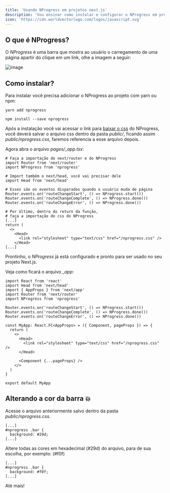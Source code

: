 ```yaml
---
title: 'Usando NProgress em projetos next.js'
description: 'Vou ensinar como instalar e configurar o NProgress em projetos next.js.'
icon: 'https://cdn.worldvectorlogo.com/logos/javascript.svg'
---
```


## O que é NProgress?

O _NProgress_ é uma barra que mostra ao usuário o carregamento de uma página apartir do clique em um link, olhe a imagem a seguir:

![image](https://api.devbsb.com.br/files/2b8efaeb9385822a5f7ed95535944ed8-nprogress.png)


## Como instalar?

Para instalar você precisa adicionar o NProgress ao projeto com yarn ou npm:

```
yarn add nprogress

npm install --save nprogress
```

Após a instalação você vai acessar o link para [baixar o css](https://unpkg.com/nprogress@0.2.0/nprogress.css) do NProgress,
você deverá salvar o arquivo css dentro da pasta _public/_, ficando assim _public/nprogress.css_, faremos referencia a esse arquivo depois.

Agora abra o arquivo _pages/\_app.tsx_:

```
# Faça a importação do next/router e do NProgress
import Router from 'next/router'
import NProgress from 'nprogress'

# Import também o next/head, você vai precisar dele
import Head from 'next/head'

# Esses são os eventos disparados quando o usuário muda de página
Router.events.on('routeChangeStart', () => NProgress.start())
Router.events.on('routeChangeComplete', () => NProgress.done())
Router.events.on('routeChangeError', () => NProgress.done())

# Por último, dentro do return da função,
# faça a importação do css do NProgress
[...]
return (
  <>
    <Head>
      <link rel="stylesheet" type="text/css" href="/nprogress.css" />
    </Head>
[...]
```

Prontinho, o _NProgress_ já está configurado e pronto para ser usado no seu projeto Next.js.

Veja como ficará o arquivo _\_app_:

```
import React from 'react'
import Head from 'next/head'
import { AppProps } from 'next/app'
import Router from 'next/router'
import NProgress from 'nprogress'

Router.events.on('routeChangeStart', () => NProgress.start())
Router.events.on('routeChangeComplete', () => NProgress.done())
Router.events.on('routeChangeError', () => NProgress.done())

const MyApp: React.FC<AppProps> = ({ Component, pageProps }) => {
  return (
    <>
      <Head>
        <link rel="stylesheet" type="text/css" href="/nprogress.css" />
      </Head>

      <Component {...pageProps} />
    </>
  )
}

export default MyApp
```

## Alterando a cor da barra 💥

Acesse o arquivo anteriormente salvo dentro da pasta _public/nprogress.css_.

```
[...]
#nprogress .bar {
  background: #29d;
[...]
```

Altere todas as cores em hexadecimal (#29d) do arquivo, para de sua escolha, por exemplo: (#f0f)

```
[...]
#nprogress .bar {
  background: #f0f;
[...]
```



Até mais!
